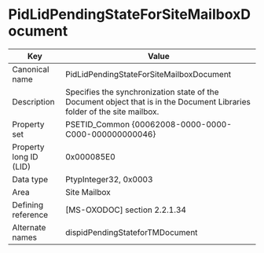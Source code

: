 # PidLidPendingStateForSiteMailboxDocument

| Key | Value |
|---|---|
| Canonical name | PidLidPendingStateForSiteMailboxDocument |
| Description | Specifies the synchronization state of the Document object that is in the Document Libraries folder of the site mailbox. |
| Property set | PSETID_Common {00062008-0000-0000-C000-000000000046} |
| Property long ID (LID) | 0x000085E0 |
| Data type | PtypInteger32, 0x0003 |
| Area | Site Mailbox |
| Defining reference | [MS-OXODOC] section 2.2.1.34 |
| Alternate names | dispidPendingStateforTMDocument |
